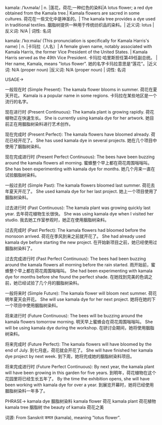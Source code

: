 kamala: /ˈkʌmələ/ | n. |莲花，荷花;一种红色的染料|A lotus flower; a red dye obtained from the Kamala tree.| Kamala flowers are sacred in some cultures. 荷花在一些文化中是神圣的。| The kamala tree provides a dye used in traditional textiles.  胭脂树提供一种用于传统纺织品的染料。| 近义词: lotus | 反义词: N/A | 词性: 名词

kamala: /ˈkɑːmələ/ (This pronunciation is specifically for Kamala Harris's name) | n. |卡玛拉（人名）| A female given name, notably associated with Kamala Harris, the former Vice President of the United States. | Kamala Harris served as the 49th Vice President. 卡玛拉·哈里斯担任第49任副总统。 |  Her name, Kamala, means "lotus flower". 她的名字卡玛拉意思是“莲花”。|近义词: N/A (proper noun) |反义词: N/A (proper noun) | 词性: 名词


USAGE->

一般现在时 (Simple Present):
The kamala flower blooms in summer. 荷花在夏天开花。
Kamala is a popular name in some regions. 卡玛拉在某些地区是一个流行的名字。

现在进行时 (Present Continuous):
The kamala plant is growing rapidly. 荷花植物正在快速生长。
She is currently using kamala dye for her artwork. 她目前正在用胭脂树染料进行艺术创作。

现在完成时 (Present Perfect):
The kamala flowers have bloomed already. 荷花已经开花了。
She has used kamala dye in several projects. 她在几个项目中使用了胭脂树染料。

现在完成进行时 (Present Perfect Continuous):
The bees have been buzzing around the kamala flowers all morning. 蜜蜂整个早上都在荷花周围嗡嗡叫。
She has been experimenting with kamala dye for months. 她几个月来一直在试验胭脂树染料。

一般过去时 (Simple Past):
The kamala flowers bloomed last summer. 荷花去年夏天开花了。
She used kamala dye for her last project. 她上一个项目使用了胭脂树染料。


过去进行时 (Past Continuous):
The kamala plant was growing quickly last year. 去年荷花植物生长很快。
She was using kamala dye when I visited her studio. 我去她工作室参观时，她正在使用胭脂树染料。

过去完成时 (Past Perfect):
The kamala flowers had bloomed before the monsoon arrived. 荷花在季风到来之前就开花了。
She had already used kamala dye before starting the new project.  在开始新项目之前，她已经使用过胭脂树染料了。

过去完成进行时 (Past Perfect Continuous):
The bees had been buzzing around the kamala flowers all morning before the rain started.  雨开始前，蜜蜂整个早上都在荷花周围嗡嗡叫。
She had been experimenting with kamala dye for months before she found the perfect shade.  在她找到完美的色调之前，她已经试验了几个月的胭脂树染料。


一般将来时 (Simple Future):
The kamala flower will bloom next summer. 荷花明年夏天会开花。
She will use kamala dye for her next project. 她将在她的下一个项目中使用胭脂树染料。


将来进行时 (Future Continuous):
The bees will be buzzing around the kamala flowers tomorrow morning. 明天早上蜜蜂会在荷花周围嗡嗡叫。
She will be using kamala dye during the workshop.  在研讨会期间，她将使用胭脂树染料。

将来完成时 (Future Perfect):
The kamala flowers will have bloomed by the end of July. 到七月底，荷花就会开花了。
She will have finished her kamala dye project by next week. 到下周，她将完成她的胭脂树染料项目。

将来完成进行时 (Future Perfect Continuous):
By next year, the kamala plant will have been growing in this garden for five years. 到明年，荷花植物在这个花园里将已经生长五年了。
By the time the exhibition opens, she will have been working with kamala dye for over a year. 到展览开幕时，她将已经使用胭脂树染料一年多了。



PHRASE->
kamala dye 胭脂树染料
kamala flower 荷花
kamala plant 荷花植物
kamala tree 胭脂树
the beauty of kamala 荷花之美


词源: From Sanskrit कमल (kamala), meaning "lotus flower".
